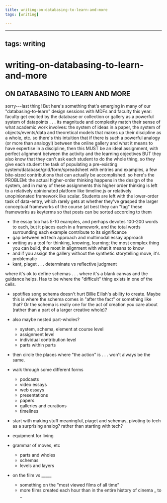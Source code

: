 ```yaml
---
title: writing-on-databasing-to-learn-and-more
tags: [writing]

---
```


---
tags: writing
---

# writing-on-databasing-to-learn-and-more


## ON DATABASING TO LEARN AND MORE

sorry---last thing! But here's something that's emerging in many of our "databasing-to-learn" design sessions with MDFs and faculty this year:
faculty get excited by the database or collection or gallery as a powerful system of datapoints . . . its magnitude and complexity match their sense of what academic work involves: the system of ideas in a paper, the system of objects/events/data and theoretical models that makes up their discipline as a whole, etc.
so there's this intuition that if there is such a powerful analogy (or more than analogy!) between the online gallery and what it means to have expertise in a discipline, then this MUST be an ideal assignment, with perfect alignment between the activity and the learning objectives
BUT they also know that they can't ask each student to do the whole thing, so they give each student the task of populating a pre-existing system/database/grid/form/spreadsheet with entries and examples, a few bite-sized contributions that can actually be accomplished.
so here's the PROBLEM: the actual higher-order thinking happens in the design of the system, and in many of these assignments this higher order thinking is left to a relatively opinionated platform like timeline.js or relatively unopinionated framework like scalar.  Students are left with the lower-order task of data-entry, which rarely gets at whether they've grasped the larger conceptual frameworks of the course (at best they can "tag" these frameworks as keyterms so that posts can be sorted according to them

* the essay too has 5-10 examples, and perhaps devotes 100-200 words to each, but it places each in a framework, and the total words surrounding each example contribute to its significance
* gap between ed tech approach and multimodal essay approach
* writing as a tool for thinking, knowing, learning; the most complex thing you can build, the most in alignment with what it means to know
* and if you assign the gallery without the synthetic storytelling move, it's problematic
* kant, piaget . . . determinate vs reflective judgment

where it's ok to define schemas . . . where it's a blank canvas and the guidance helps. Has to be where the "difficult" thing exists in one of the cells.
* spotifies song schema doesn't hurt Billie Eilish's ability to create. Maybe this is where the schema comes in "after the fact" or something like that? Or the schema is really one for the act of creation you care about (rather than a part of a larger creative whole)? 

* also maybe nested part-wholes?
	* system, schema, element at course level
	* assignment level
	* individual contribution level
	* parts within parts
* then circle the places where "the action" is . . . won't always be the same.
* walk through some different forms
	* podcasts
	* video essays
	* web essays
	* presentations
	* papers
	* galleries and curations
	* timelines
* start with making stuff meaningful, piaget and schemas, pivoting to tech as a surprising analog? rather than starting with tech?
* equipment for living
* grammar of moves, etc
	* parts and wholes
	* schemas
	* levels and layers

* on the film vs _____
	* something on the "most viewed films of all time"
	* more films created each hour than in the entire history of cinema _ to _



